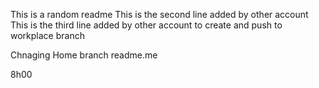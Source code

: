 This is a random readme
This is the second line added by other account
This is the third line added by other account to create and push to workplace branch

Chnaging Home branch readme.me

8h00
